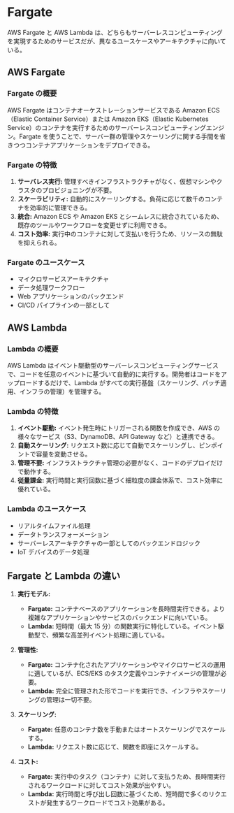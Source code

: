 # Fargate

AWS Fargate と AWS Lambda は、どちらもサーバーレスコンピューティングを実現するためのサービスだが、異なるユースケースやアーキテクチャに向いている。

## AWS Fargate

### Fargate の概要

AWS Fargate はコンテナオーケストレーションサービスである Amazon ECS（Elastic Container Service）または Amazon EKS（Elastic Kubernetes Service）のコンテナを実行するためのサーバーレスコンピューティングエンジン。Fargate を使うことで、サーバー群の管理やスケーリングに関する手間を省きつつコンテナアプリケーションをデプロイできる。

### Fargate の特徴

1. **サーバレス実行:** 管理すべきインフラストラクチャがなく、仮想マシンやクラスタのプロビジョニングが不要。
2. **スケーラビリティ:** 自動的にスケーリングする。負荷に応じて数千のコンテナを効率的に管理できる。
3. **統合:** Amazon ECS や Amazon EKS とシームレスに統合されているため、既存のツールやワークフローを変更せずに利用できる。
4. **コスト効率:** 実行中のコンテナに対して支払いを行うため、リソースの無駄を抑えられる。

### Fargate のユースケース

- マイクロサービスアーキテクチャ
- データ処理ワークフロー
- Web アプリケーションのバックエンド
- CI/CD パイプラインの一部として

## AWS Lambda

### Lambda の概要

AWS Lambda はイベント駆動型のサーバーレスコンピューティングサービスで、コードを任意のイベントに基づいて自動的に実行する。開発者はコードをアップロードするだけで、Lambda がすべての実行基盤（スケーリング、パッチ適用、インフラの管理）を管理する。

### Lambda の特徴

1. **イベント駆動:** イベント発生時にトリガーされる関数を作成でき、AWS の様々なサービス（S3、DynamoDB、API Gateway など）と連携できる。
2. **自動スケーリング:** リクエスト数に応じて自動でスケーリングし、ピンポイントで容量を変動させる。
3. **管理不要:** インフラストラクチャ管理の必要がなく、コードのデプロイだけで動作する。
4. **従量課金:** 実行時間と実行回数に基づく細粒度の課金体系で、コスト効率に優れている。

### Lambda のユースケース

- リアルタイムファイル処理
- データトランスフォーメーション
- サーバーレスアーキテクチャの一部としてのバックエンドロジック
- IoT デバイスのデータ処理

## Fargate と Lambda の違い

1. **実行モデル:**

   - **Fargate:** コンテナベースのアプリケーションを長時間実行できる。より複雑なアプリケーションやサービスのバックエンドに向いている。
   - **Lambda:** 短時間（最大 15 分）の関数実行に特化している。イベント駆動型で、頻繁な高並列イベント処理に適している。

2. **管理性:**

   - **Fargate:** コンテナ化されたアプリケーションやマイクロサービスの運用に適しているが、ECS/EKS のタスク定義やコンテナイメージの管理が必要。
   - **Lambda:** 完全に管理された形でコードを実行でき、インフラやスケーリングの管理は一切不要。

3. **スケーリング:**

   - **Fargate:** 任意のコンテナ数を手動またはオートスケーリングでスケールする。
   - **Lambda:** リクエスト数に応じて、関数を即座にスケールする。

4. **コスト:**
   - **Fargate:** 実行中のタスク（コンテナ）に対して支払うため、長時間実行されるワークロードに対してコスト効果が出やすい。
   - **Lambda:** 実行時間と呼び出し回数に基づくため、短時間で多くのリクエストが発生するワークロードでコスト効果がある。
